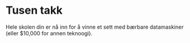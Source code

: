 

# Tusen takk

Hele skolen din er nå inn for å vinne et sett med bærbare datamaskiner (eller $10,000 for annen teknoogi).